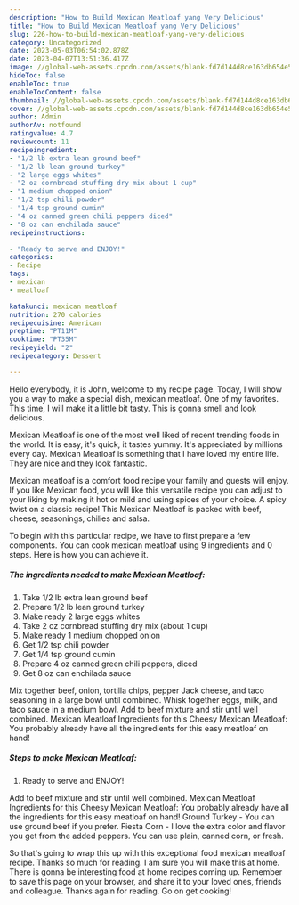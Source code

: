 ```yaml
---
description: "How to Build Mexican Meatloaf yang Very Delicious"
title: "How to Build Mexican Meatloaf yang Very Delicious"
slug: 226-how-to-build-mexican-meatloaf-yang-very-delicious
category: Uncategorized
date: 2023-05-03T06:54:02.878Z
date: 2023-04-07T13:51:36.417Z
image: //global-web-assets.cpcdn.com/assets/blank-fd7d144d8ce163db654e5a02c40b08a2775adb7897d16e4062681dc7e1b2800f.png
hideToc: false
enableToc: true
enableTocContent: false
thumbnail: //global-web-assets.cpcdn.com/assets/blank-fd7d144d8ce163db654e5a02c40b08a2775adb7897d16e4062681dc7e1b2800f.png
cover: //global-web-assets.cpcdn.com/assets/blank-fd7d144d8ce163db654e5a02c40b08a2775adb7897d16e4062681dc7e1b2800f.png
author: Admin
authorAv: notfound
ratingvalue: 4.7
reviewcount: 11
recipeingredient:
- "1/2 lb extra lean ground beef"
- "1/2 lb lean ground turkey"
- "2 large eggs whites"
- "2 oz cornbread stuffing dry mix about 1 cup"
- "1 medium chopped onion"
- "1/2 tsp chili powder"
- "1/4 tsp ground cumin"
- "4 oz canned green chili peppers diced"
- "8 oz can enchilada sauce"
recipeinstructions:

- "Ready to serve and ENJOY!"
categories:
- Recipe
tags:
- mexican
- meatloaf

katakunci: mexican meatloaf 
nutrition: 270 calories
recipecuisine: American
preptime: "PT11M"
cooktime: "PT35M"
recipeyield: "2"
recipecategory: Dessert

---
```



Hello everybody, it is John, welcome to my recipe page. Today, I will show you a way to make a special dish, mexican meatloaf. One of my favorites. This time, I will make it a little bit tasty. This is gonna smell and look delicious.

Mexican Meatloaf is one of the most well liked of recent trending foods in the world. It is easy, it's quick, it tastes yummy. It's appreciated by millions every day. Mexican Meatloaf is something that I have loved my entire life. They are nice and they look fantastic.

Mexican meatloaf is a comfort food recipe your family and guests will enjoy. If you like Mexican food, you will like this versatile recipe you can adjust to your liking by making it hot or mild and using spices of your choice. A spicy twist on a classic recipe! This Mexican Meatloaf is packed with beef, cheese, seasonings, chilies and salsa.


To begin with this particular recipe, we have to first prepare a few components. You can cook mexican meatloaf using 9 ingredients and 0 steps. Here is how you can achieve it.

<!--inarticleads1-->

##### The ingredients needed to make Mexican Meatloaf:

1. Take 1/2 lb extra lean ground beef
1. Prepare 1/2 lb lean ground turkey
1. Make ready 2 large eggs whites
1. Take 2 oz cornbread stuffing dry mix (about 1 cup)
1. Make ready 1 medium chopped onion
1. Get 1/2 tsp chili powder
1. Get 1/4 tsp ground cumin
1. Prepare 4 oz canned green chili peppers, diced
1. Get 8 oz can enchilada sauce


Mix together beef, onion, tortilla chips, pepper Jack cheese, and taco seasoning in a large bowl until combined. Whisk together eggs, milk, and taco sauce in a medium bowl. Add to beef mixture and stir until well combined. Mexican Meatloaf Ingredients for this Cheesy Mexican Meatloaf: You probably already have all the ingredients for this easy meatloaf on hand! 

<!--inarticleads2-->

##### Steps to make Mexican Meatloaf:


1. Ready to serve and ENJOY!

Add to beef mixture and stir until well combined. Mexican Meatloaf Ingredients for this Cheesy Mexican Meatloaf: You probably already have all the ingredients for this easy meatloaf on hand! Ground Turkey - You can use ground beef if you prefer. Fiesta Corn - I love the extra color and flavor you get from the added peppers. You can use plain, canned corn, or fresh. 

So that's going to wrap this up with this exceptional food mexican meatloaf recipe. Thanks so much for reading. I am sure you will make this at home. There is gonna be interesting food at home recipes coming up. Remember to save this page on your browser, and share it to your loved ones, friends and colleague. Thanks again for reading. Go on get cooking!
